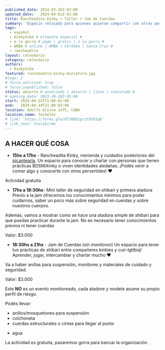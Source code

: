 ```yaml
---
published_date: 2024-03-26Z-03:00
updated_date:   2024-04-01Z-03:00
title: Rancheadita Kinky + Taller + Jam de Cuerdas
summary: 'Espacio relajado para quienes quieran compartir con otras personas kinkies y queer/lgtb. Nos juntamos a conocernos, charlar, comer, y atar.'
tags:
  - español
  - KinkyVibe # etiqueta especial #
  - a la gorra # pago | gratis | a la gorra #
  - AMBA # online | AMBA | Córdoba | Santa Cruz #
  - rancheadita
layout: calendario
category: calendario
authors:
  - KinkyVibe
featured: rancheadita-kinky-miniatura.jpg
#logo: 2
# force_unlisted: true
# force_unpublished: false
status: abierto # anunciado | abierto | lleno | cancelado #
# opening_date: 2023-10-20Z-03:00
start: 2024-04-14T15:00-03:00
end:   2024-04-14T21:00-03:00
location: Adolfo Alsina 1475, CABA
location_name: Tacheles
# link: 'https://forms.gle/GTJNDQigrzS5bX1q6'
# link_text: Inscibirme
---
```


## A HACER QUÉ COSA

- **15hs a 17hs** - Rancheadita Kinky, merienda y cuidados posteriores del [picantearla](/calendario/picantearla-2024-04).
Un espacio para conocer y charlar con personas que tienen prácticas BDSM/kinky o viven identidades aledañas. ¡Podés venir a comer algo y conocerte con otres pervertides! ❤️

Actividad gratuita

- **17hs a 18:30hs**- Mini taller de seguridad en shibari y primera atadura
Previo a la jam ofrecemos los conocimientos mínimos para poder cuidarnos, saber un poco más sobre seguridad en cuerdas y sobre nuestros cuerpos.
  
Además, vamos a mostrar como se hace una atadura simple de shibari para que puedas practicar durante la jam. No es necesario tener conocimientos previos ni tener cuerdas 

Valor: $3.000

- **18:30hs a 21hs** - Jam de Cuerdas (_sin monitoreo_)
Un espacio para tener tus prácticas de shibari entre compañeres kinkies y cuir-lgttbiq! Aprender, jugar, intercambiar y charlar mucho ❤️

Va a haber anillas para suspensión, monitores y materiales de cuidado y seguridad.

Valor: $3.000

Este **NO** es un evento monitoreado, cada atadore y modele asume su propio perfil de riesgo.

<!-- Va a estar [Luzi](https://www.instagram.com/manos.magicas.luzi/) alimentándonos vendiendo cositas muy ricas veganas 🔥 -->
Podés llevar:
- anillos/mosquetones para suspensión
- colchoneta
- cuerdas estructurales o cintas para llegar al punto
<!-- - repelente -->
- agua

La actividad es gratuita, pasaremos gorra para bancar la organización. 